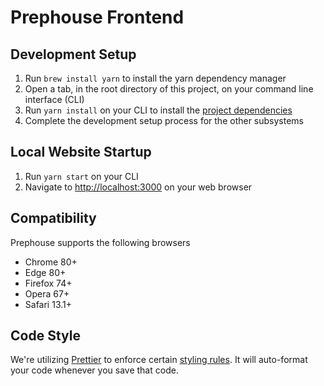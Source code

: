 # Prephouse Frontend

## Development Setup
1. Run `brew install yarn` to install the yarn dependency manager
2. Open a tab, in the root directory of this project, on your command line interface (CLI)
3. Run `yarn install` on your CLI to install the [project dependencies](package.json)
4. Complete the development setup process for the other subsystems

## Local Website Startup
1. Run `yarn start` on your CLI
2. Navigate to [http://localhost:3000](http://localhost:3000) on your web browser

## Compatibility
Prephouse supports the following browsers

- Chrome 80+
- Edge 80+
- Firefox 74+
- Opera 67+
- Safari 13.1+

## Code Style
We're utilizing [Prettier](https://prettier.io/) to enforce certain [styling rules](.pretterric.json). It will auto-format your code whenever you save that code.
